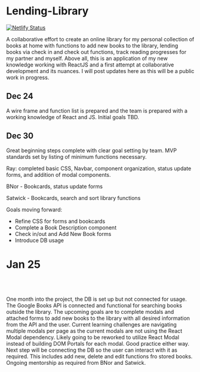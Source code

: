 # Lending-Library
[![Netlify Status](https://api.netlify.com/api/v1/badges/4bbec547-be25-4a72-aaf4-d0584c9633b7/deploy-status)](https://app.netlify.com/sites/lendinglibrarybythelads/deploys)


A collaborative effort to create an online library for my personal collection of books at home with functions to add new books to the library, lending books via check in 
and check out functions, track reading progresses for my partner and myself. Above all, this is an application of my new knowledge working with ReactJS and a first attempt
at collaborative development and its nuances. I will post updates here as this will be a public work in progress.

## Dec 24
A wire frame and function list is prepared and the team is prepared with a working knowledge of React and JS. Initial goals TBD.

## Dec 30
Great beginning steps complete with clear goal setting by team. MVP standards set by listing of minimum functions necessary. 

Ray: completed basic CSS, Navbar, component organization, status update forms, and addition of modal components.

BNor - Bookcards, status update forms

Satwick - Bookcards, search and sort library functions


Goals moving forward:
- Refine CSS for forms and bookcards
- Complete a Book Description component
- Check in/out and Add New Book forms
- Introduce DB usage

<h1>Jan 25</h1>
<br/><br/>
<p> One month into the project, the DB is set up but not connected for usage. The Google Books API is connected and functional for searching books outside the library. The upcoming goals are to complete modals and attached forms to add new books to the library with all desired information from the API and the user. Current learning challenges are navigating multiple modals per page as the current modals are not using the React Modal dependency. Likely going to be reworked to utilize React Modal instead of building DOM Portals for each modal. Good practice either way. Next step will be connecting the DB so the user can interact with it as required. This includes add new, delete and edit functions fro stored books. Ongoing mentorship as required from BNor and Satwick.
</p>
